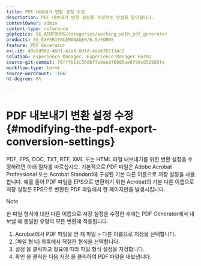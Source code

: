 ```yaml
---
title: PDF 내보내기 변환 설정 수정
description: PDF 내보내기 변환 설정을 수정하는 방법을 알아봅니다.
contentOwner: admin
content-type: reference
geptopics: SG_AEMFORMS/categories/working_with_pdf_generator
products: SG_EXPERIENCEMANAGER/6.5/FORMS
feature: PDF Generator
exl-id: 48a5d992-4681-41a8-8d1d-4da6767134c2
solution: Experience Manager, Experience Manager Forms
source-git-commit: 76fffb11c56dbf7ebee9f6805ae0799cd32985fe
workflow-type: tm+mt
source-wordcount: '166'
ht-degree: 0%

---
```


# PDF 내보내기 변환 설정 수정 {#modifying-the-pdf-export-conversion-settings}

PDF, EPS, DOC, TXT, RTF, XML 또는 HTML 파일 내보내기를 위한 변환 설정을 수정하려면 아래 절차를 따르십시오. 기본적으로 PDF 파일은 Adobe Acrobat Professional 또는 Acrobat Standard에 구성된 기본 다른 이름으로 저장 설정을 사용합니다. 예를 들어 PDF 파일을 EPS으로 변환하기 위한 Acrobat의 기본 다른 이름으로 저장 설정은 EPS으로 변환된 PDF 파일에서 한 페이지만을 발생시킵니다.

>[!NOTE]
>
>한 파일 형식에 대한 다른 이름으로 저장 설정을 수정한 후에는 PDF Generator에서 내보낼 때 동일한 유형의 모든 변환에 적용됩니다.

1. Acrobat에서 PDF 파일을 연 채 파일 > 다른 이름으로 저장을 선택합니다.
1. [파일 형식] 목록에서 적절한 형식을 선택합니다.
1. 설정 을 클릭하고 필요에 따라 파일 형식 설정을 지정합니다.
1. 확인 을 클릭한 다음 저장 을 클릭하여 PDF 파일을 내보냅니다.
